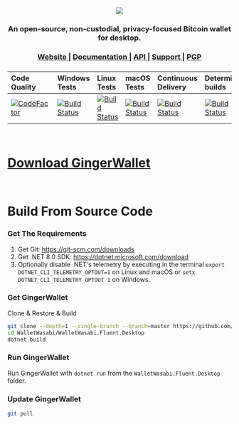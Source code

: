 <p align="center">
  <a href="https://gingerwallet.io">
    <img src="https://github.com/GingerPrivacy/GingerWallet/blob/master/ui-ww.png">
  </a>
</p>

<h3 align="center">
    An open-source, non-custodial, privacy-focused Bitcoin wallet for desktop.
</h3>

<h3 align="center">
  <a href="https://gingerwallet.io">
    Website
  </a>
  <span> | </span>
  <a href="https://docs.gingerwallet.io/">
    Documentation
  </a>
  <span> | </span>
  <a href="https://api.gingerwallet.io/swagger">
    API
  </a>
  <span> | </span>
  <a href="https://github.com/GingerPrivacy/GingerWallet/discussions/5185">
    Support
  </a>
  <span> | </span>
  <a href="https://github.com/GingerPrivacy/GingerWallet/blob/master/PGP.txt">
    PGP
  </a>
</h3>

<h3>

| Code Quality           | Windows Tests           | Linux Tests             | macOS Tests             | Continuous Delivery       | Deterministic builds      | License                   |
| :----------------------| :-----------------------| :-----------------------| :-----------------------| :-------------------------| :-------------------------| :-------------------------|
| [![CodeFactor][9]][10] | [![Build Status][1]][2] | [![Build Status][3]][4] | [![Build Status][5]][6] | [![Build Status][11]][12] | [![Build Status][13]][14] | [![GitHub license][7]][8] |

[1]: https://dev.azure.com/zkSNACKs/Wasabi/_apis/build/status/Wasabi.Windows?branchName=master
[2]: https://dev.azure.com/zkSNACKs/Wasabi/_build?definitionId=3
[3]: https://dev.azure.com/zkSNACKs/Wasabi/_apis/build/status/Wasabi.Linux?branchName=master
[4]: https://dev.azure.com/zkSNACKs/Wasabi/_build?definitionId=1
[5]: https://dev.azure.com/zkSNACKs/Wasabi/_apis/build/status/Wasabi.Osx?branchName=master
[6]: https://dev.azure.com/zkSNACKs/Wasabi/_build?definitionId=2
[7]: https://img.shields.io/github/license/GingerPrivacy/GingerWallet.svg
[8]: https://github.com/GingerPrivacy/GingerWallet/blob/master/LICENSE.md
[9]: https://www.codefactor.io/repository/github/zksnacks/walletwasabi/badge
[10]: https://www.codefactor.io/repository/github/zksnacks/walletwasabi
[11]: https://dev.azure.com/zkSNACKs/Wasabi/_apis/build/status/Wasabi.ContinuousDelivery?branchName=master
[12]: https://dev.azure.com/zkSNACKs/Wasabi/_build/latest?definitionId=12&branchName=master
[13]: https://dev.azure.com/zkSNACKs/Wasabi/_apis/build/status/Wasabi.DeterministicBuild?branchName=master
[14]: https://dev.azure.com/zkSNACKs/Wasabi/_build/latest?definitionId=13&branchName=master

</h3>
<br>

# [Download GingerWallet](https://github.com/GingerPrivacy/GingerWallet/releases)

<br>

# Build From Source Code

### Get The Requirements

1. Get Git: https://git-scm.com/downloads
2. Get .NET 8.0 SDK: https://dotnet.microsoft.com/download
3. Optionally disable .NET's telemetry by executing in the terminal `export DOTNET_CLI_TELEMETRY_OPTOUT=1` on Linux and macOS or `setx DOTNET_CLI_TELEMETRY_OPTOUT 1` on Windows.

### Get GingerWallet

Clone & Restore & Build

```sh
git clone --depth=1 --single-branch --branch=master https://github.com/GingerPrivacy/GingerWallet.git
cd WalletWasabi/WalletWasabi.Fluent.Desktop
dotnet build
```

### Run GingerWallet

Run GingerWallet with `dotnet run` from the `WalletWasabi.Fluent.Desktop` folder.

### Update GingerWallet

```sh
git pull
```
